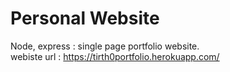 # Personal Website

Node, express : single page portfolio website.  
webiste url : https://tirth0portfolio.herokuapp.com/
